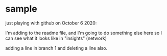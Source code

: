 # sample
just playing with github on October 6 2020:

I'm adding to the readme file, 
and I'm going to do something else here so I can see what it looks like in "insights" (network)

adding a line in branch 1 and deleting a line also.
